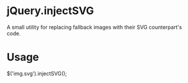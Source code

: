 jQuery.injectSVG
================

A small utility for replacing fallback images with their SVG counterpart's code.


Usage
=====

  $('img.svg').injectSVG();
